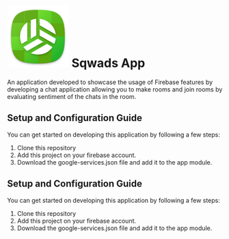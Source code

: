 # ![App Icon](https://github.com/Add-787/Sqwads/blob/main/readme_assets/app_icon.png) Sqwads App
An application developed to showcase the usage of Firebase features by developing a chat application allowing you to make rooms and join rooms by evaluating sentiment of the chats in the room.

## Setup and Configuration Guide
You can get started on developing this application by following a few steps:
1. Clone this repository
2. Add this project on your firebase account.
3. Download the google-services.json file and add it to the app module.

## Setup and Configuration Guide
You can get started on developing this application by following a few steps:
1. Clone this repository
2. Add this project on your firebase account.
3. Download the google-services.json file and add it to the app module.
